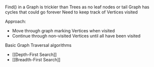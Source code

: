 Find() in a Graph is trickier than Trees as no leaf nodes or tail
Graph has cycles that could go forever
Need to keep track of Vertices visited

Approach:
- Move through graph marking Vertices when visited
- Continue through non-visited Vertices until all have been visited

Basic Graph Traversal algorithms
- [[Depth-First Search]]
- [[Breadth-First Search]]
